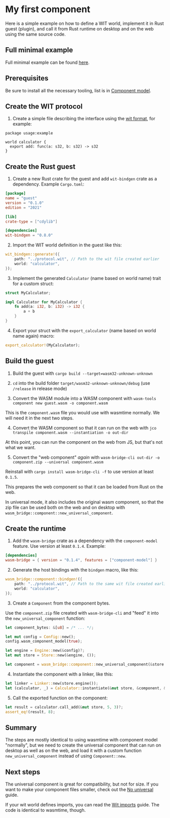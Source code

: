 # My first component

Here is a simple example on how to define a WIT world, implement it in Rust guest (plugin),
and call it from Rust runtime on desktop and on the web using the same source code.

## Full minimal example

Full minimal example can be found [here](https://github.com/kajacx/wasm-playground/tree/wasm-bridge-03-universal-component).

## Prerequisites

Be sure to install all the necessary tooling, list is in [Component model](../component_model.md).

## Create the WIT protocol
  
1. Create a simple file describing the interface using the [wit format](https://github.com/WebAssembly/component-model/blob/main/design/mvp/WIT.md), for example:
```wit
package usage:example

world calculator {
  export add: func(a: s32, b: s32) -> s32
}
```

## Create the Rust guest

1. Create a new Rust crate for the guest and add `wit-bindgen` crate as a dependency. Example `Cargo.toml`:
```toml
[package]
name = "guest"
version = "0.1.0"
edition = "2021"

[lib]
crate-type = ["cdylib"]

[dependencies]
wit-bindgen = "0.8.0"
```

2. Import the WIT world definition in the guest like this:
```rust
wit_bindgen::generate!({
    path: "../protocol.wit", // Path to the wit file created earlier
    world: "calculator",
});
```

3. Implement the generated `Calculator` (name based on world name) trait for a custom struct:
```rust
struct MyCalculator;

impl Calculator for MyCalculator {
    fn add(a: i32, b: i32) -> i32 {
        a + b
    }
}
```

4. Export your struct with the `export_calculator` (name based on world name again) macro:
```rust
export_calculator!(MyCalculator);
```

## Build the guest

1. Build the guest with `cargo build --target=wasm32-unknown-unknown`

2. `cd` into the build folder `target/wasm32-unknown-unknown/debug` (use `/release` in release mode)

3. Convert the WASM module into a WASM component with `wasm-tools component new guest.wasm -o component.wasm`

This is the `component.wasm` file you would use with wasmtime normally. We will need it in the next two steps.

4. Convert the WASM component so that it can run on the web with `jco transpile component.wasm --instantiation -o out-dir`

At this point, you can run the component on the web from JS, but that's not what we want.

5. Convert the "web component" _again_ with `wasm-bridge-cli out-dir -o component.zip --universal component.wasm`

Reinstall with `cargo install wasm-bridge-cli -f` to use version at least `0.1.5`.

This prepares the web component so that it can be loaded from Rust on the web.

In universal mode, it also includes the original wasm component, so that the zip file can be used
both on the web and on desktop with `wasm_bridge::component::new_universal_component`.


## Create the runtime

1. Add the `wasm-bridge` crate as a dependency with the `component-model` feature. Use version at least `0.1.4`. Example:
```toml
[dependencies]
wasm-bridge = { version = "0.1.4", features = ["component-model"] }
```

2. Generate the host bindings with the `bindgen` macro, like this:
```rust
wasm_bridge::component::bindgen!({
    path: "../protocol.wit", // Path to the same wit file created earlier
    world: "calculator",
});
```

3. Create a `Component` from the component bytes.

Use the `component.zip` file created with `wasm-bridge-cli` and "feed" it into the `new_universal_component` function:

```rust
let component_bytes: &[u8] = /* ... */;

let mut config = Config::new();
config.wasm_component_model(true);

let engine = Engine::new(&config)?;
let mut store = Store::new(&engine, ());

let component = wasm_bridge::component::new_universal_component(&store.engine(), &component_bytes)?;
```

4. Instantiate the component with a linker, like this:
```rust
let linker = Linker::new(store.engine());
let (calculator, _) = Calculator::instantiate(&mut store, &component, &linker)?;
```

5. Call the exported function on the component:
```rust
let result = calculator.call_add(&mut store, 5, 3)?;
assert_eq!(result, 8);
```

## Summary

The steps are mostly identical to using wasmtime with component model "normally", but we need to create the universal component
that can run on desktop as well as on the web, and load it with a custom function `new_universal_component` instead of using `Component::new`.

## Next steps

The universal component is great for compatibility, but not for size. If you want to make your component files smaller, check out the [No universal](./no_universal.md) guide.

If your wit world defines imports, you can read the [Wit imports](./wit_imports.md) guide. The code is identical to wasmtime, though.
